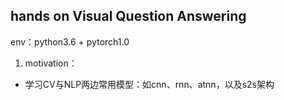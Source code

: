 ## hands on Visual Question Answering
env：python3.6 + pytorch1.0
1. motivation：
- 学习CV与NLP两边常用模型：如cnn、rnn、atnn，以及s2s架构
